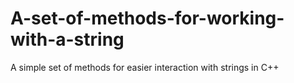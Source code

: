 # A-set-of-methods-for-working-with-a-string
 A simple set of methods for easier interaction with strings in C++
